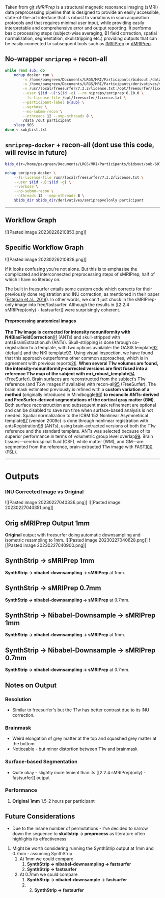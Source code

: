 Taken from [git](https://github.com/nipreps/smriprep)
_sMRIPrep_ is a structural magnetic resonance imaging (sMRI) data preprocessing pipeline that is designed to provide an easily accessible, state-of-the-art interface that is robust to variations in scan acquisition protocols and that requires minimal user input, while providing easily interpretable and comprehensive error and output reporting. It performs basic processing steps (subject-wise averaging, B1 field correction, spatial normalization, segmentation, skullstripping etc.) providing outputs that can be easily connected to subsequent tools such as [fMRIPrep](https://github.com/nipreps/fmriprep) or [dMRIPrep](https://github.com/nipreps/dmriprep).

## No-wrapper `smriprep` + recon-all
```bash
while read sub; do
	nohup docker run \
		-v /home/pavgreen/Documents/LRGS/MRI/Participants/bidsout:/data:ro \
		-v /home/pavgreen/Documents/LRGS/MRI/Participants/derivatives/smriprep_full:/out \
		-v /usr/local/freesurfer/7.3.2/license.txt:/opt/freesurfer/license.txt:ro \
		--user $(id -u):$(id -g) --rm nipreps/smriprep:0.10.0 \
		--fs-license-file /opt/freesurfer/license.txt \
		--participant-label ${sub} \
		--verbose \
		--no-submm-recon \
		--nthreads 12 --omp-nthreads 8 \
		/data /out participant
	sleep 90S
done < subjList.txt
```

## `smriprep-docker` + recon-all (dont use this code, will revise in future)
```bash
bids_dir=/home/pavgreen/Documents/LRGS/MRI/Participants/bidsout/sub-697

nohup smriprep-docker \
	--fs-license-file /usr/local/freesurfer/7.3.2/license.txt \
	--user $(id -u):$(id -g) \
	--verbose \
	--no-submm-recon \
	--nthreads 12 --omp-nthreads 8 \
	$bids_dir $bids_dir/derivatives/smriprepvolonly participant
```
---
## Workflow Graph
![[Pasted image 20230226210853.png]]
## Specific Workflow Graph
![[Pasted image 20230226210828.png]]

If it looks confusing you're not alone. But this is to emphasise the complicated and interconnected preprocessing steps of sMRIPrep, half of which I have no literacy on.  

The built in freesurfer entails some custom code which corrects for their previously done registration and INU correction, as mentioned in their paper ([Esteban et al., 2019](https://www.nature.com/articles/s41592-018-0235-4)). In other words, we can't just chuck in the sMRIPrep-only image into free/fastsurfer. Although the results in [[2.2.4 sMRIPrep(only) - fastsurfer]] were surprisingly coherent. 

#### Preprocessing anatomical images
**The T1w image is** **corrected for intensity nonuniformity with N4BiasFieldCorrection**[91](https://www.nature.com/articles/s41592-018-0235-4#ref-CR91 "Tustison, N. J. et al. N4ITK: improved N3 bias correction. IEEE Trans. Med. Imaging 29, 1310–1320 (2010).") (ANTs) and skull-stripped with antsBrainExtraction.sh (ANTs). Skull-stripping is done through co-registration to a template, with two options available: the OASIS template[92](https://www.nature.com/articles/s41592-018-0235-4#ref-CR92 "Marcus, D. S. et al. Open Access Series of Imaging Studies (OASIS): cross-sectional MRI data in young, middle aged, nondemented, and demented older adults. J. Cogn. Neurosci. 19, 1498–1507 (2007).") (default) and the NKI template[93](https://www.nature.com/articles/s41592-018-0235-4#ref-CR93 "Nooner, K. B. et al. The NKI-Rockland sample: a model for accelerating the pace of discovery science in psychiatry. Front. Neurosci. 6, 152 (2012)."). Using visual inspection, we have found that this approach outperforms other common approaches, which is in agreement with previous reports[26](https://www.nature.com/articles/s41592-018-0235-4#ref-CR26 "Glasser, M. F. et al. The minimal preprocessing pipelines for the Human Connectome Project. Neuroimage 80, 105–124 (2013)."). **When several T1w volumes are found, the intensity-nonuniformity-corrected versions are first fused into a reference T1w map of the subject with mri_robust_template**[94](https://www.nature.com/articles/s41592-018-0235-4#ref-CR94 "Reuter, M., Rosas, H. D. & Fischl, B. Highly accurate inverse consistent registration: a robust approach. Neuroimage 53, 1181–1196 (2010).") (FreeSurfer). Brain surfaces are reconstructed from the subject’s T1w reference (and T2w images if available) with recon-all[95](https://www.nature.com/articles/s41592-018-0235-4#ref-CR95 "Dale, A. M., Fischl, B. & Sereno, M. I. Cortical surface-based analysis. I. Segmentation and surface reconstruction. Neuroimage 9, 179–194 (1999).") (FreeSurfer). The brain mask estimated previously is refined with a **custom variation of a method** (originally introduced in Mindboggle[96](https://www.nature.com/articles/s41592-018-0235-4#ref-CR96 "Klein, A. et al. Mindboggling morphometry of human brains. PLoS Comput. Biol. 13, e1005350 (2017).")) **to reconcile ANTs-derived and FreeSurfer-derived segmentations of the cortical gray matter (GM)**. Both surface reconstruction and subsequent mask refinement are optional and can be disabled to save run time when surface-based analysis is not needed. Spatial normalization to the ICBM 152 Nonlinear Asymmetrical template[97](https://www.nature.com/articles/s41592-018-0235-4#ref-CR97 "Fonov, V., Evans, A., McKinstry, R., Almli, C. & Collins, D. Unbiased nonlinear average age-appropriate brain templates from birth to adulthood. Neuroimage 47, S102 (2009).") (version 2009c) is done through nonlinear registration with antsRegistration[98](https://www.nature.com/articles/s41592-018-0235-4#ref-CR98 "Avants, B. B., Epstein, C. L., Grossman, M. & Gee, J. C. Symmetric diffeomorphic image registration with cross-correlation: evaluating automated labeling of elderly and neurodegenerative brain. Med. Image. Anal. 12, 26–41 (2008).") (ANTs), using brain-extracted versions of both the T1w reference and the standard template. ANTs was selected because of its superior performance in terms of volumetric group level overlap[99](https://www.nature.com/articles/s41592-018-0235-4#ref-CR99 "Klein, A. et al. Evaluation of 14 nonlinear deformation algorithms applied to human brain MRI registration. Neuroimage 46, 786–802 (2009)."). Brain tissues—cerebrospinal fluid (CSF), white matter (WM), and GM—are segmented from the reference, brain-extracted T1w image with FAST[100](https://www.nature.com/articles/s41592-018-0235-4#ref-CR100 "Zhang, Y., Brady, M. & Smith, S. Segmentation of brain MR images through a hidden Markov random field model and the expectation-maximization algorithm. IEEE Trans. Med. Imaging 20, 45–57 (2001).") (FSL).

---
# Outputs

### INU Corrected Image vs Original
![[Pasted image 20230227040336.png]] ![[Pasted image 20230227040351.png]]
## Orig sMRIPrep Output 1mm
**Original** output with freesurfer doing automatic downsampling and isometric resampling to 1mm.
![[Pasted image 20230227040628.png]]
![[Pasted image 20230227040900.png]]

## SynthStrip -> sMRIPrep 1mm
**SynthStrip -> nibabel-downsampling -> sMRIPrep** at 1mm.

## SynthStrip -> sMRIPrep 0.7mm
**SynthStrip -> nibabel-downsampling -> sMRIPrep** at 0.7mm.

## SynthStrip -> Nibabel-Downsample -> sMRIPrep 1mm
**SynthStrip -> nibabel-downsampling -> sMRIPrep** at 1mm.

## SynthStrip -> Nibabel-Downsample -> sMRIPrep 0.7mm
**SynthStrip -> nibabel-downsampling -> sMRIPrep** at 0.7mm.

## Notes on Output

### Resolution
- Similar to freesurfer's but the T1w has better contrast due to its INU correction. 

### Brainmask
- Weird elongation of grey matter at the top and squashed grey matter at the bottom
- Noticeable - but minor distortion between T1w and brainmask

### Surface-based Segmentation
- Quite okay - slightly more lenient than its [[2.2.4 sMRIPrep(only) - fastsurfer]] output

### Performance
1. **Original** **1mm** 1.5-2 hours per participant

## Future Considerations
- Due to the insane number of permutations - I've decided to narrow down the sequence to **skullstrip -> preprocess** as literature often highlights its effectiveness
1. Might be worth considering running the SynthStrip output at 1mm and 0.7mm - assuming SynthStrip
	1. At 1mm we could compare
		1. **SynthStrip -> nibabel-downsampling -> fastsurfer**
		2. **SynthStrip -> fastsurfer**
	2. At 0.7mm we could compare
		1. **SynthStrip -> nibabel-downsample -> fastsurfer** 
		2. 2. **SynthStrip -> fastsurfer** 
